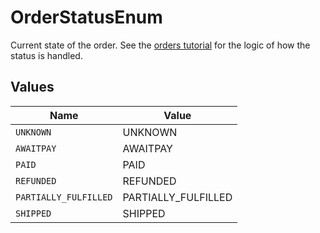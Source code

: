 # OrderStatusEnum

Current state of the order. See the <a href="https://docs.goshippo.com/docs/orders/orders/">orders tutorial</a> 
for the logic of how the status is handled.


## Values

| Name                  | Value                 |
| --------------------- | --------------------- |
| `UNKNOWN`             | UNKNOWN               |
| `AWAITPAY`            | AWAITPAY              |
| `PAID`                | PAID                  |
| `REFUNDED`            | REFUNDED              |
| `PARTIALLY_FULFILLED` | PARTIALLY_FULFILLED   |
| `SHIPPED`             | SHIPPED               |